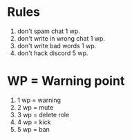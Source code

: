 # Rules
1. don't spam chat 1 wp.
2. don't write in wrong chat 1 wp.
3. don't write bad words 1 wp.
4. don't hack discord 5 wp.

# WP = Warning point
1. 1 wp = warning 
2. 2 wp = mute 
3. 3 wp = delete role
4. 4 wp = kick
5. 5 wp = ban 


